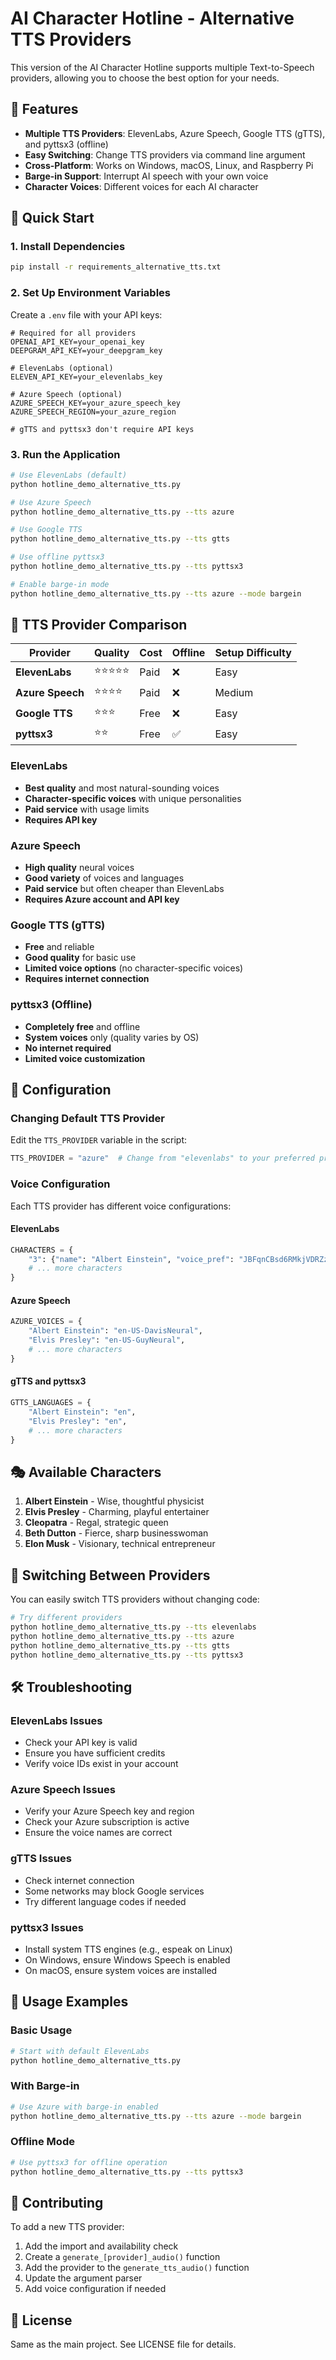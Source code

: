 # AI Character Hotline - Alternative TTS Providers

This version of the AI Character Hotline supports multiple Text-to-Speech providers, allowing you to choose the best option for your needs.

## 🎯 Features

- **Multiple TTS Providers**: ElevenLabs, Azure Speech, Google TTS (gTTS), and pyttsx3 (offline)
- **Easy Switching**: Change TTS providers via command line argument
- **Cross-Platform**: Works on Windows, macOS, Linux, and Raspberry Pi
- **Barge-in Support**: Interrupt AI speech with your own voice
- **Character Voices**: Different voices for each AI character

## 🚀 Quick Start

### 1. Install Dependencies

```bash
pip install -r requirements_alternative_tts.txt
```

### 2. Set Up Environment Variables

Create a `.env` file with your API keys:

```env
# Required for all providers
OPENAI_API_KEY=your_openai_key
DEEPGRAM_API_KEY=your_deepgram_key

# ElevenLabs (optional)
ELEVEN_API_KEY=your_elevenlabs_key

# Azure Speech (optional)
AZURE_SPEECH_KEY=your_azure_speech_key
AZURE_SPEECH_REGION=your_azure_region

# gTTS and pyttsx3 don't require API keys
```

### 3. Run the Application

```bash
# Use ElevenLabs (default)
python hotline_demo_alternative_tts.py

# Use Azure Speech
python hotline_demo_alternative_tts.py --tts azure

# Use Google TTS
python hotline_demo_alternative_tts.py --tts gtts

# Use offline pyttsx3
python hotline_demo_alternative_tts.py --tts pyttsx3

# Enable barge-in mode
python hotline_demo_alternative_tts.py --tts azure --mode bargein
```

## 🎤 TTS Provider Comparison

| Provider | Quality | Cost | Offline | Setup Difficulty |
|----------|---------|------|---------|------------------|
| **ElevenLabs** | ⭐⭐⭐⭐⭐ | Paid | ❌ | Easy |
| **Azure Speech** | ⭐⭐⭐⭐ | Paid | ❌ | Medium |
| **Google TTS** | ⭐⭐⭐ | Free | ❌ | Easy |
| **pyttsx3** | ⭐⭐ | Free | ✅ | Easy |

### ElevenLabs
- **Best quality** and most natural-sounding voices
- **Character-specific voices** with unique personalities
- **Paid service** with usage limits
- **Requires API key**

### Azure Speech
- **High quality** neural voices
- **Good variety** of voices and languages
- **Paid service** but often cheaper than ElevenLabs
- **Requires Azure account and API key**

### Google TTS (gTTS)
- **Free** and reliable
- **Good quality** for basic use
- **Limited voice options** (no character-specific voices)
- **Requires internet connection**

### pyttsx3 (Offline)
- **Completely free** and offline
- **System voices** only (quality varies by OS)
- **No internet required**
- **Limited voice customization**

## 🔧 Configuration

### Changing Default TTS Provider

Edit the `TTS_PROVIDER` variable in the script:

```python
TTS_PROVIDER = "azure"  # Change from "elevenlabs" to your preferred provider
```

### Voice Configuration

Each TTS provider has different voice configurations:

#### ElevenLabs
```python
CHARACTERS = {
    "3": {"name": "Albert Einstein", "voice_pref": "JBFqnCBsd6RMkjVDRZzb"},
    # ... more characters
}
```

#### Azure Speech
```python
AZURE_VOICES = {
    "Albert Einstein": "en-US-DavisNeural",
    "Elvis Presley": "en-US-GuyNeural",
    # ... more characters
}
```

#### gTTS and pyttsx3
```python
GTTS_LANGUAGES = {
    "Albert Einstein": "en",
    "Elvis Presley": "en",
    # ... more characters
}
```

## 🎭 Available Characters

1. **Albert Einstein** - Wise, thoughtful physicist
2. **Elvis Presley** - Charming, playful entertainer
3. **Cleopatra** - Regal, strategic queen
4. **Beth Dutton** - Fierce, sharp businesswoman
5. **Elon Musk** - Visionary, technical entrepreneur

## 🔄 Switching Between Providers

You can easily switch TTS providers without changing code:

```bash
# Try different providers
python hotline_demo_alternative_tts.py --tts elevenlabs
python hotline_demo_alternative_tts.py --tts azure
python hotline_demo_alternative_tts.py --tts gtts
python hotline_demo_alternative_tts.py --tts pyttsx3
```

## 🛠️ Troubleshooting

### ElevenLabs Issues
- Check your API key is valid
- Ensure you have sufficient credits
- Verify voice IDs exist in your account

### Azure Speech Issues
- Verify your Azure Speech key and region
- Check your Azure subscription is active
- Ensure the voice names are correct

### gTTS Issues
- Check internet connection
- Some networks may block Google services
- Try different language codes if needed

### pyttsx3 Issues
- Install system TTS engines (e.g., espeak on Linux)
- On Windows, ensure Windows Speech is enabled
- On macOS, ensure system voices are installed

## 📝 Usage Examples

### Basic Usage
```bash
# Start with default ElevenLabs
python hotline_demo_alternative_tts.py
```

### With Barge-in
```bash
# Use Azure with barge-in enabled
python hotline_demo_alternative_tts.py --tts azure --mode bargein
```

### Offline Mode
```bash
# Use pyttsx3 for offline operation
python hotline_demo_alternative_tts.py --tts pyttsx3
```

## 🤝 Contributing

To add a new TTS provider:

1. Add the import and availability check
2. Create a `generate_[provider]_audio()` function
3. Add the provider to the `generate_tts_audio()` function
4. Update the argument parser
5. Add voice configuration if needed

## 📄 License

Same as the main project. See LICENSE file for details.
